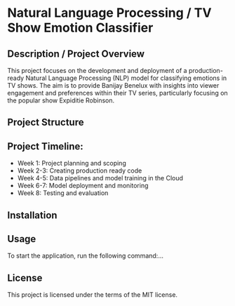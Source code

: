 # Natural Language Processing / TV Show Emotion Classifier

## Description / Project Overview 

This project focuses on the development and deployment of a production-ready Natural Language Processing (NLP) model for classifying emotions in TV shows. The aim is to provide Banijay Benelux with insights into viewer engagement and preferences within their TV series, particularly focusing on the popular show Expiditie Robinson.

## Project Structure

## Project Timeline:
- Week 1: Project planning and scoping
- Week 2-3: Creating production ready code
- Week 4-5: Data pipelines and model training in the Cloud
- Week 6-7: Model deployment and monitoring
- Week 8: Testing and evaluation
## Installation


## Usage 

To start the application, run the following command:...

## License
This project is licensed under the terms of the MIT license.